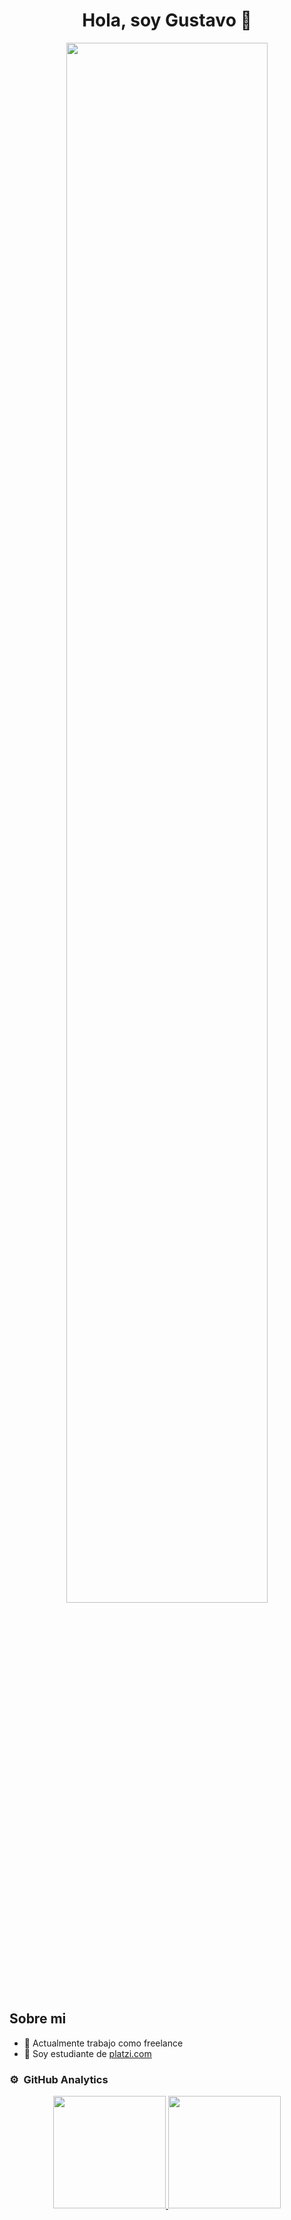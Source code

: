 

<div align="center">
<h1 align="center">Hola, soy Gustavo 👋</h1>
</div>

<div align="center">
<img src="https://github.com/tartuzet/tartuzet/assets/20690869/7add290a-250e-41dd-9b4c-8525d1b475dd"  width="80%" >
</div>

## Sobre mi

- 🔭 Actualmente trabajo como freelance
- 🌱 Soy estudiante de [platzi.com](https://platzi.com/)


 
### ⚙️ &nbsp;GitHub Analytics

<p align="center">
<a href="https://github.com/ArisGuimera">
  <img height="180em" src="https://github-readme-stats-eight-theta.vercel.app/api?username=tartuzet&show_icons=true&theme=algolia&include_all_commits=true&count_private=true"/>
  <img height="180em" src="https://github-readme-stats-eight-theta.vercel.app/api/top-langs/?username=tartuzet&layout=compact&langs_count=8&theme=algolia"/>
</a>
</p>
